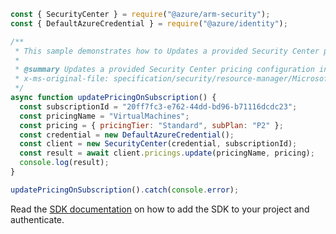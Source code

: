 ```javascript
const { SecurityCenter } = require("@azure/arm-security");
const { DefaultAzureCredential } = require("@azure/identity");

/**
 * This sample demonstrates how to Updates a provided Security Center pricing configuration in the subscription.
 *
 * @summary Updates a provided Security Center pricing configuration in the subscription.
 * x-ms-original-file: specification/security/resource-manager/Microsoft.Security/stable/2022-03-01/examples/Pricings/PutPricingByName_example.json
 */
async function updatePricingOnSubscription() {
  const subscriptionId = "20ff7fc3-e762-44dd-bd96-b71116dcdc23";
  const pricingName = "VirtualMachines";
  const pricing = { pricingTier: "Standard", subPlan: "P2" };
  const credential = new DefaultAzureCredential();
  const client = new SecurityCenter(credential, subscriptionId);
  const result = await client.pricings.update(pricingName, pricing);
  console.log(result);
}

updatePricingOnSubscription().catch(console.error);
```

Read the [SDK documentation](https://github.com/Azure/azure-sdk-for-js/blob/%40azure%2Farm-security_5.0.0/sdk/security/arm-security/README.md) on how to add the SDK to your project and authenticate.
